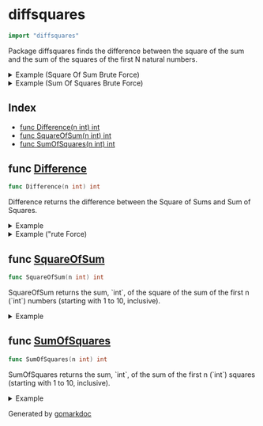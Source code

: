 <!-- Code generated by gomarkdoc. DO NOT EDIT -->

# diffsquares

```go
import "diffsquares"
```

Package diffsquares finds the difference between the square of the sum and the sum of the squares of the first N natural numbers\.

<details><summary>Example (Square Of Sum Brute Force)</summary>
<p>

```go
{
	fmt.Println(squareOfSumBruteForce(10))

}
```

#### Output

```
3025
```

</p>
</details>

<details><summary>Example (Sum Of Squares Brute Force)</summary>
<p>

```go
{
	fmt.Println(sumOfSquaresBruteForce(10))

}
```

#### Output

```
385
```

</p>
</details>

## Index

- [func Difference(n int) int](<#func-difference>)
- [func SquareOfSum(n int) int](<#func-squareofsum>)
- [func SumOfSquares(n int) int](<#func-sumofsquares>)


## func [Difference](<https://github.com/vpayno/exercism-workspace/blob/main/go/difference-of-squares/difference_of_squares.go#L64>)

```go
func Difference(n int) int
```

Difference returns the difference between the Square of Sums and Sum of Squares\.

<details><summary>Example</summary>
<p>

```go
{
	fmt.Println(Difference(10))
	fmt.Println(Difference(12345))
	fmt.Println(Difference(54321))

}
```

#### Output

```
2640
5806679228129780
2176789148168973847
```

</p>
</details>

<details><summary>Example ("rute Force)</summary>
<p>

```go
{
	defaultMethod = "default"
	fmt.Println(Difference(10))

}
```

#### Output

```
2640
```

</p>
</details>

## func [SquareOfSum](<https://github.com/vpayno/exercism-workspace/blob/main/go/difference-of-squares/difference_of_squares.go#L10>)

```go
func SquareOfSum(n int) int
```

SquareOfSum returns the sum\, \`int\`\, of the square of the sum of the first n \(\`int\`\) numbers \(starting with 1 to 10\, inclusive\)\.

<details><summary>Example</summary>
<p>

```go
{
	fmt.Println(SquareOfSum(10))
	fmt.Println(SquareOfSum(12345))
	fmt.Println(SquareOfSum(54321))

}
```

#### Output

```
3025
5807306426319225
2176842579255607808
```

</p>
</details>

## func [SumOfSquares](<https://github.com/vpayno/exercism-workspace/blob/main/go/difference-of-squares/difference_of_squares.go#L37>)

```go
func SumOfSquares(n int) int
```

SumOfSquares returns the sum\, \`int\`\, of the sum of the first n \(\`int\`\) squares \(starting with 1 to 10\, inclusive\)\.

<details><summary>Example</summary>
<p>

```go
{
	fmt.Println(SumOfSquares(10))
	fmt.Println(SumOfSquares(12345))
	fmt.Println(SumOfSquares(54321))

}
```

#### Output

```
385
627198189445
53431086633961
```

</p>
</details>



Generated by [gomarkdoc](<https://github.com/princjef/gomarkdoc>)
